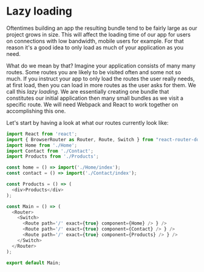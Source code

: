 # Lazy loading
Oftentimes  building an app the resulting bundle tend to be fairly large as our project grows in size. This will affect the loading time of our app for users on connections with low bandwidth, mobile users for example. For that reason it's a good idea to only load as much of your application as you need. 

What do we mean by that? Imagine your application consists of many many routes. Some routes you are likely to be visited often and some not so much. If you instruct your app to only load the routes the user really needs, at first load, then you can load in more routes as the user asks for them. We call this *lazy loading*. We are essentially creating one bundle that constitutes our initial application then many small bundles as we visit a specific route. We will need Webpack and React to work together on accomplishing this one.

Let's start by having a look at what our routes currently look like:

```js
import React from 'react';
import { BrowserRouter as Router, Route, Switch } from "react-router-dom";
import Home from './Home';
import Contact from './Contact';
import Products from './Products';

const home = () => import('./Home/index');
const contact = () => import('./Contact/index');

const Products = () => (
  <div>Products</div>
);

const Main = () => (
  <Router>
    <Switch>
      <Route path='/' exact={true} component={Home} /> } />
      <Route path='/' exact={true} component={Contact} /> } />
      <Route path='/' exact={true} component={Products} /> } />
    </Switch>
  </Router>
);

export default Main;
```